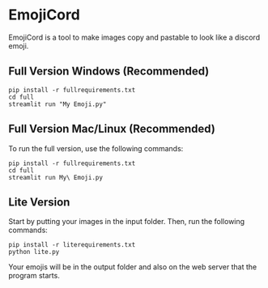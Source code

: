 # EmojiCord
EmojiCord is a tool to make images copy and pastable to look like a discord emoji.

## Full Version Windows (Recommended)
```
pip install -r fullrequirements.txt
cd full
streamlit run "My Emoji.py"
```

## Full Version Mac/Linux (Recommended)
To run the full version, use the following commands:
```
pip install -r fullrequirements.txt
cd full
streamlit run My\ Emoji.py
```

## Lite Version
Start by putting your images in the input folder. Then, run the following commands:
```
pip install -r literequirements.txt
python lite.py
```
Your emojis will be in the output folder and also on the web server that the program starts.
